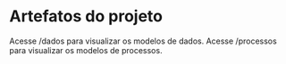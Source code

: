 # Artefatos do projeto

Acesse /dados para visualizar os modelos de dados.
Acesse /processos para visualizar os modelos de processos.
